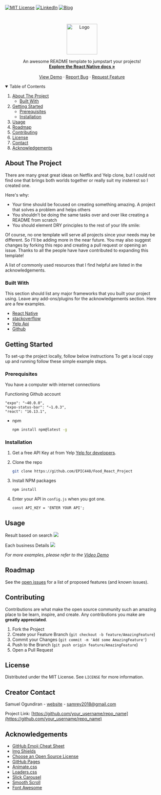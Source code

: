 <!--
*** Thanks for checking out the Project. If you have a suggestion
*** that would make this better, please fork the repo and create a pull request
*** or simply open an issue with the tag "enhancement".
*** Thanks again! Now go create something AMAZING! :D
-->


[![MIT License][license-shield]][license-url]
[![LinkedIn][linkedin-shield]][linkedin-url]
[![Blog][blog-shield]][blog-url]



<!-- PROJECT LOGO -->
<br />
<p align="center">
  <a href="https://github.com/othneildrew/Best-README-Template">
    <img src="https://image.shutterstock.com/image-illustration/letter-y-red-sign-3d-260nw-1551897308.jpg" width="100" height="100" alt="Logo" >
  </a>

  <p align="center">
    An awesome README template to jumpstart your projects!
    <br />
    <a href="https://reactnative.dev/"><strong>Explore the React Native docs »</strong></a>
    <br />
    <br />
    <a href="https://github.com/othneildrew/Best-README-Template">View Demo</a>
    ·
    <a href="https://github.com/EPIC448/Food_React_Project/issues">Report Bug</a>
    ·
    <a href="https://github.com/EPIC448/Food_React_Project/issues">Request Feature</a>
  </p>
</p>



<!-- TABLE OF CONTENTS -->
<details open="open">
  <summary>Table of Contents</summary>
  <ol>
    <li>
      <a href="#about-the-project">About The Project</a>
      <ul>
        <li><a href="#built-with">Built With</a></li>
      </ul>
    </li>
    <li>
      <a href="#getting-started">Getting Started</a>
      <ul>
        <li><a href="#prerequisites">Prerequisites</a></li>
        <li><a href="#installation">Installation</a></li>
      </ul>
    </li>
    <li><a href="#usage">Usage</a></li>
    <li><a href="#roadmap">Roadmap</a></li>
    <li><a href="#contributing">Contributing</a></li>
    <li><a href="#license">License</a></li>
    <li><a href="#contact">Contact</a></li>
    <li><a href="#acknowledgements">Acknowledgements</a></li>
  </ol>
</details>



<!-- ABOUT THE PROJECT -->
## About The Project
There are many great great ideas on Netflix and Yelp clone, but I could not find one that brings both worlds together or really suit my insterest so I created one. 

Here's why:
* Your time should be focused on creating something amazing. A project that solves a problem and helps others
* You shouldn't be doing the same tasks over and over like creating a README from scratch
* You should element DRY principles to the rest of your life smile:

Of course, no one template will serve all projects since your needs may be different. So I'll be adding more in the near future. You may also suggest changes by forking this repo and creating a pull request or opening an issue. Thanks to all the people have have contributed to expanding this template!

A list of commonly used resources that I find helpful are listed in the acknowledgements.

### Built With

This section should list any major frameworks that you built your project using. Leave any add-ons/plugins for the acknowledgements section. Here are a few examples.
* [React Native](https://reactnative.dev/)
* [stackoverflow](https://stackoverflow.com/)
* [Yelp Api](https://www.yelp.com/developers)
* [Github](https://github.com/)



<!-- GETTING STARTED -->
## Getting Started

To set-up the project locally, follow below instructions
To get a local copy up and running follow these simple example steps.

### Prerequisites
 You have a computer with internet connections

 Functioning Github account 


 ```
"expo": "~40.0.0",
"expo-status-bar": "~1.0.3",
"react": "16.13.1",
 ```

* npm
  ```sh
  npm install npm@latest -g
  ```

### Installation

1. Get a free API Key at from Yelp [Yelp for developers](https://www.yelp.com/developers).

2. Clone the repo
   ```sh
   git clone https://github.com/EPIC448/Food_React_Project
   ```
3. Install NPM packages
   ```sh
   npm install
   ```
4. Enter your API in `config.js` when you got one. 
   ```JS
   const API_KEY = 'ENTER YOUR API';
   ```



<!-- USAGE EXAMPLES -->
## Usage
Result based on search
![](/images/business_result.png) 

 Each business Details
![](/images/business_details.png)



_For more examples, please refer to the [Video Demo](https://example.com)_



<!-- ROADMAP -->
## Roadmap

See the [open issues](https://github.com/EPIC448/Food_React_Project/issues) for a list of proposed features (and known issues).



<!-- CONTRIBUTING -->
## Contributing

Contributions are what make the open source community such an amazing place to be learn, inspire, and create. Any contributions you make are **greatly appreciated**.

1. Fork the Project
2. Create your Feature Branch (`git checkout -b feature/AmazingFeature`)
3. Commit your Changes (`git commit -m 'Add some AmazingFeature'`)
4. Push to the Branch (`git push origin feature/AmazingFeature`)
5. Open a Pull Request



<!-- LICENSE -->
## License

Distributed under the MIT License. See `LICENSE` for more information.



<!-- CONTACT -->
## Creator Contact

Samuel Ogundiran - [website](http://techuture.com/samuel_o_resume.io/) - samrey2018@gmail.com

Project Link: [https://github.com/your_username/repo_name](https://github.com/your_username/repo_name)



<!-- ACKNOWLEDGEMENTS -->
## Acknowledgements
* [GitHub Emoji Cheat Sheet](https://www.webpagefx.com/tools/emoji-cheat-sheet)
* [Img Shields](https://shields.io)
* [Choose an Open Source License](https://choosealicense.com)
* [GitHub Pages](https://pages.github.com)
* [Animate.css](https://daneden.github.io/animate.css)
* [Loaders.css](https://connoratherton.com/loaders)
* [Slick Carousel](https://kenwheeler.github.io/slick)
* [Smooth Scroll](https://github.com/cferdinandi/smooth-scroll)
* [Font Awesome](https://fontawesome.com)





<!-- MARKDOWN LINKS & IMAGES -->
<!-- https://www.markdownguide.org/basic-syntax/#reference-style-links -->




[license-shield]: https://img.shields.io/github/license/othneildrew/Best-README-Template.svg?style=for-the-badge
[license-url]: https://github.com/othneildrew/Best-README-Template/blob/master/LICENSE.txt
[linkedin-shield]: https://img.shields.io/badge/-LinkedIn-black.svg?style=for-the-badge&logo=linkedin&colorB=555
[linkedin-url]:  https://www.linkedin.com/in/samuel48/
[blog-shield]: https://img.shields.io/badge/blog-my__thoughts-lightgrey
[blog-url]:  http://techuture.com/
[product-screenshot]: images/screenshot.png
